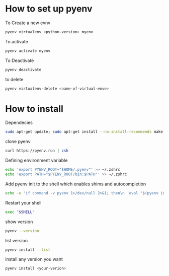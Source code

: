 # How to set up pyenv

To Create a new evnv

```sh
pyenv virtualenv <python-version> myenv
```

To activate

```sh
pyenv activate myenv
```

To Deactivate

```sh
pyenv deactivate
```

to delete

```sh
pyenv virtualenv-delete <name-of-virtual-enve>
```

# How to install

Dependecies

```sh
sudo apt-get update; sudo apt-get install --no-install-recommends make build-essential libssl-dev zlib1g-dev libbz2-dev libreadline-dev libsqlite3-dev wget curl llvm libncurses5-dev xz-utils tk-dev libxml2-dev libxmlsec1-dev libffi-dev liblzma-dev
```

clone pyenv

```sh
curl https://pyenv.run | zsh
```

Defining environment variable

```sh
echo 'export PYENV_ROOT="$HOME/.pyenv"' >> ~/.zshrc
echo 'export PATH="$PYENV_ROOT/bin:$PATH"' >> ~/.zshrc
```

Add pyenv init to the shell which enables shims and autocompletion

```sh
echo -e 'if command -v pyenv 1>/dev/null 2>&1; then\n  eval "$(pyenv init -)"\nfi' >> ~/.zshrc
```

Restart your shell

```sh
exec "$SHELL"
```

show version

```sh
pyenv --version

```

list version

```sh
pyenv install --list
```

install any version you want

```sh
pyenv install <your-verion>
```
